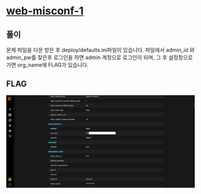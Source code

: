 # [web-misconf-1](https://dreamhack.io/wargame/challenges/45)

풀이
---------------------------------------
 문제 파일을 다운 받은 후 deploy/defaults.ini파일이 있습니다. 파일에서 admin_id 와 admin_pw를 찾은후 로그인을 하면 admin 계정으로 로그인이 되며, 그 후 설정창으로 가면 org_name에 FLAG가 있습니다.

FLAG
---------------------------------------
<img width="800" src="img/FLAG.PNG">